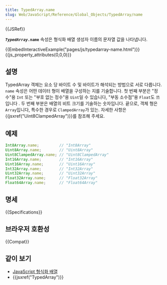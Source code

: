 ```yaml
---
title: TypedArray.name
slug: Web/JavaScript/Reference/Global_Objects/TypedArray/name
---
```

{{JSRef}}

<code><strong><em>TypedArray</em>.name</strong></code> 속성은 형식화 배열 생성자 이름의 문자열 값을 나타냅니다.

{{EmbedInteractiveExample("pages/js/typedarray-name.html")}}{{js_property_attributes(0,0,0)}}

## 설명

TypedArray 객체는 요소 당 바이트 수 및 바이트가 해석되는 방법으로 서로 다릅니다. `name` 속성은 어떤 데이터 형이 배열을 구성하는 지를 기술합니다. 첫 번째 부분은 "정수"용 `Int` 또는 "부호 없는 정수"용 `Uint`일 수 있습니다, "부동 소수점"용 `Float`도 쓰입니다 . 두 번째 부분은 배열의 비트 크기를 기술하는 숫자입니다. 끝으로, 객체 형은 `Array`입니다, 특수한 경우로 `ClampedArray`가 있는. 자세한 사항은 {{jsxref("Uint8ClampedArray")}}를 참조해 주세요.

## 예제

```js
Int8Array.name;         // "Int8Array"
Uint8Array.name;        // "Uint8Array"
Uint8ClampedArray.name; // "Uint8ClampedArray"
Int16Array.name;        // "Int16Array"
Uint16Array.name;       // "Uint16Array"
Int32Array.name;        // "Int32Array"
Uint32Array.name;       // "Uint32Array"
Float32Array.name;      // "Float32Array"
Float64Array.name;      // "Float64Array"
```

## 명세

{{Specifications}}

## 브라우저 호환성

{{Compat}}

## 같이 보기

- [JavaScript 형식화 배열](/ko/docs/Web/JavaScript/Typed_arrays)
- {{jsxref("TypedArray")}}
